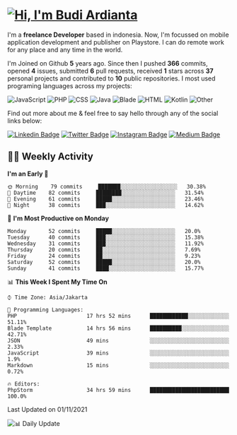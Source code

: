 # [![Hi, I'm Budi Ardianta](https://readme-typing-svg.herokuapp.com?size=24&vCenter=true&lines=%F0%9F%91%8B+Hi%2C+I'm+Budi+Ardianta+;%F0%9F%92%BB+Android+And+Web+Developer+)](https://git.io/typing-svg)

I'm a **freelance Developer** based in indonesia. Now, I'm focussed on mobile application development and publisher on Playstore. I can do remote work for any place and any time in the world.

I'm Joined on Github **5** years ago. Since then I pushed **366** commits, opened **4** issues, submitted **6** pull requests, received **1** stars across **37** personal projects and contributed to **10** public repositories.
I most used programing languages across my projects:

![JavaScript](https://img.shields.io/badge/-JavaScript-%23f1e05a?style=flat&logo=JavaScript&logoColor=white)
![PHP](https://img.shields.io/badge/-PHP-%234F5D95?style=flat&logo=PHP&logoColor=white)
![CSS](https://img.shields.io/badge/-CSS-%23563d7c?style=flat&logo=CSS&logoColor=white)
![Java](https://img.shields.io/badge/-Java-%23b07219?style=flat&logo=Java&logoColor=white)
![Blade](https://img.shields.io/badge/-Blade-%23f7523f?style=flat&logo=Blade&logoColor=white)
![HTML](https://img.shields.io/badge/-HTML-%23e34c26?style=flat&logo=HTML&logoColor=white)
![Kotlin](https://img.shields.io/badge/-Kotlin-%23A97BFF?style=flat&logo=Kotlin&logoColor=white)
![Other](https://img.shields.io/badge/-Other-%23ededed?style=flat&logo=Other&logoColor=white)

Find out more about me & feel free to say hello through any of the social links below:

[![Linkedin Badge](https://img.shields.io/badge/-budiardianata-blue?style=flat&logo=Linkedin&logoColor=white&link=https://www.linkedin.com/in/budiardianata/)](https://www.linkedin.com/in/budiardianata/)
[![Twitter Badge](https://img.shields.io/badge/-budiardianata-%231DA1F2.svg?style=flat&logo=twitter&logoColor=white&link=https://www.twitter.com/budiardianata)](https://www.linkedin.com/in/budiardianata/)
[![Instagram Badge](https://img.shields.io/badge/-budiardianata-purple?style=flat&logo=instagram&logoColor=white&link=https://instagram.com/budiardianata/)](https://instagram.com/budiardianata)
[![Medium Badge](https://img.shields.io/badge/-@budiardianata-%2312100E.svg?style=flat&logo=Medium&logoColor=white&link=https://medium.com/@budiardianata/)](https://medium.com/@budiardianata)

## 👨‍💻 Weekly Activity
<!--START_SECTION:waka-->
**I'm an Early 🐤** 

```text
🌞 Morning    79 commits     ███████░░░░░░░░░░░░░░░░░░   30.38% 
🌆 Daytime    82 commits     ████████░░░░░░░░░░░░░░░░░   31.54% 
🌃 Evening    61 commits     █████░░░░░░░░░░░░░░░░░░░░   23.46% 
🌙 Night      38 commits     ███░░░░░░░░░░░░░░░░░░░░░░   14.62%

```
📅 **I'm Most Productive on Monday** 

```text
Monday       52 commits     █████░░░░░░░░░░░░░░░░░░░░   20.0% 
Tuesday      40 commits     ███░░░░░░░░░░░░░░░░░░░░░░   15.38% 
Wednesday    31 commits     ███░░░░░░░░░░░░░░░░░░░░░░   11.92% 
Thursday     20 commits     ██░░░░░░░░░░░░░░░░░░░░░░░   7.69% 
Friday       24 commits     ██░░░░░░░░░░░░░░░░░░░░░░░   9.23% 
Saturday     52 commits     █████░░░░░░░░░░░░░░░░░░░░   20.0% 
Sunday       41 commits     ████░░░░░░░░░░░░░░░░░░░░░   15.77%

```


📊 **This Week I Spent My Time On** 

```text
⌚︎ Time Zone: Asia/Jakarta

💬 Programming Languages: 
PHP                      17 hrs 52 mins      ████████████░░░░░░░░░░░░░   51.11% 
Blade Template           14 hrs 56 mins      ██████████░░░░░░░░░░░░░░░   42.71% 
JSON                     49 mins             ░░░░░░░░░░░░░░░░░░░░░░░░░   2.33% 
JavaScript               39 mins             ░░░░░░░░░░░░░░░░░░░░░░░░░   1.9% 
Markdown                 15 mins             ░░░░░░░░░░░░░░░░░░░░░░░░░   0.72%

🔥 Editors: 
PhpStorm                 34 hrs 59 mins      █████████████████████████   100.0%

```


 Last Updated on 01/11/2021
<!--END_SECTION:waka-->

![📊 Daily Update](https://github.com/budiardianata/budiardianata/actions/workflows/update-activity.yml/badge.svg)

